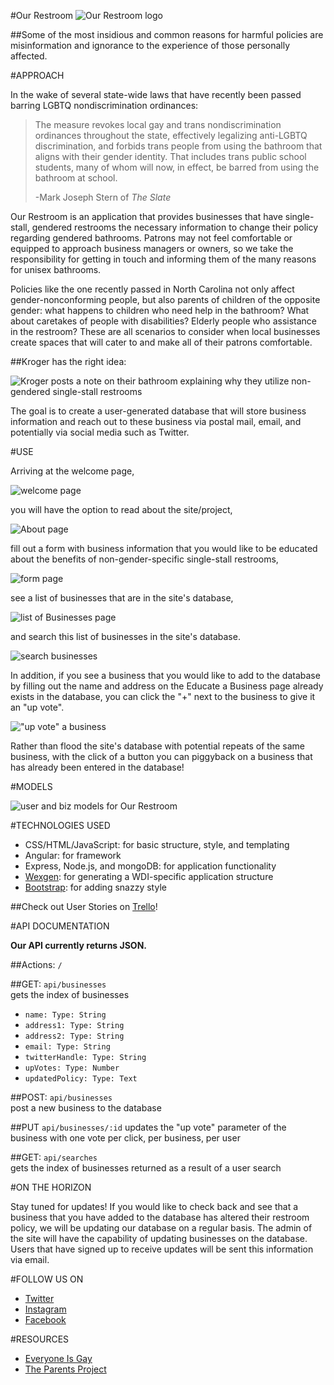 #Our Restroom
![Our Restroom logo](https://i.imgur.com/9DbFG9o.png)

##Some of the most insidious and common reasons for harmful policies are misinformation and ignorance to the experience of those personally affected.


#APPROACH

In the wake of several state-wide laws that have recently been passed barring 
LGBTQ nondiscrimination ordinances:

> The measure revokes local gay and trans nondiscrimination ordinances throughout the state, 
> effectively legalizing anti-LGBTQ discrimination, and forbids trans people from using the 
> bathroom that aligns with their gender identity. That includes trans public school students, 
> many of whom will now, in effect, be barred from using the bathroom at school.  
> 
> -Mark Joseph Stern of _The Slate_

Our Restroom is an application that provides businesses that have single-stall, gendered restrooms
the necessary information to change their policy regarding gendered bathrooms. Patrons may not feel comfortable or equipped to approach business managers or owners, so we take the responsibility for getting in touch and informing them of the many reasons for unisex bathrooms. 

Policies like the one recently passed in North Carolina not only affect gender-nonconforming
people, but also parents of children of the opposite gender: what happens to children who
need help in the bathroom? What about caretakes of people with disabilities? Elderly people who 
assistance in the restroom? 
These are all scenarios to consider when local businesses create spaces that will cater
to and make all of their patrons comfortable.

##Kroger has the right idea:  

![Kroger posts a note on their bathroom explaining why they utilize non-gendered single-stall restrooms](https://40.media.tumblr.com/468e9567a4801b118d52cfa93d05cc34/tumblr_o4t2k959eS1qcqoybo1_500.jpg)

The goal is to create a user-generated database that will store business information
and reach out to these business via postal mail, email, and potentially via social 
media such as Twitter.

#USE

Arriving at the welcome page,  

![welcome page](https://i.imgur.com/5aSjvz7.png) 


you will have the option to read about the site/project,  

![About page](https://i.imgur.com/LoqpxuS.png)

fill out a form with business information that you would like to be educated about
the benefits of non-gender-specific single-stall restrooms,  

![form page](https://i.imgur.com/erIu9DQ.png) 

see a list of businesses that are in the site's database,   

![list of Businesses page](https://i.imgur.com/P3WxZlZ.png)


and search this list of businesses in the site's database.  

![search businesses](https://i.imgur.com/kv5EySr.png)

In addition, if you see a business that you would like to add to the database by
filling out the name and address on the Educate a Business page already exists 
in the database, you can click the "+" next to the business to give it an "up vote".

!["up vote" a business](https://i.imgur.com/UnxKuqx.png)

Rather than flood the site's database with potential repeats of the same business, 
with the click of a button you can piggyback on a business that has already been entered in the 
database!



#MODELS
  
![user and biz models for Our Restroom](https://i.imgur.com/fSD2Dt7.png)

#TECHNOLOGIES USED  
- CSS/HTML/JavaScript: for basic structure, style, and templating  
- Angular: for framework   
- Express, Node.js, and mongoDB: for application functionality  
- [Wexgen](https://github.com/h4w5/wexgen): for generating a WDI-specific application structure  
- [Bootstrap](http://getbootstrap.com/): for adding snazzy style  

##Check out User Stories on [Trello](https://trello.com/b/NClftgba/our-restroom)!

#API DOCUMENTATION

**Our API currently returns JSON.** 

##Actions: `/`

##GET: `api/businesses`  
gets the index of businesses  

- `name: Type: String`
- `address1: Type: String`
- `address2: Type: String`
- `email: Type: String`
- `twitterHandle: Type: String`
- `upVotes: Type: Number`
- `updatedPolicy: Type: Text`

##POST: `api/businesses`  
post a new business to the database

##PUT `api/businesses/:id`
updates the "up vote" parameter of the business with one vote per click, 
per business, per user

##GET: `api/searches`  
gets the index of businesses returned as a result of a user search  



#ON THE HORIZON

Stay tuned for updates! If you would like to check back and see that a business
that you have added to the database has altered their restroom policy, we will be updating 
our database on a regular basis. The admin of the site will have the capability
of updating businesses on the database. Users that have signed up 
to receive updates will be sent this information via email.

#FOLLOW US ON
- [Twitter](https://twitter.com/ourrestroom)
- [Instagram](http://instagram.com/ourrestroom)
- [Facebook](https://www.facebook.com/OURrestroom)


#RESOURCES
- [Everyone Is Gay](http://everyoneisgay.com/)  
- [The Parents Project](http://theparentsproject.com/)


